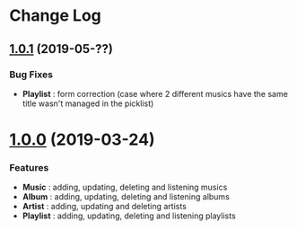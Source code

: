 # Change Log

## [1.0.1](https://github.com/badgones69/WebMusic/tree/1.0.1) (2019-05-??)

### Bug Fixes

* **Playlist** : form correction (case where 2 different musics have the same title wasn't managed in the picklist) 

# [1.0.0](https://github.com/badgones69/WebMusic/tree/1.0.0) (2019-03-24)

### Features

* **Music** : adding, updating, deleting and listening musics
* **Album** : adding, updating, deleting and listening albums
* **Artist** : adding, updating and deleting artists
* **Playlist** : adding, updating, deleting and listening playlists